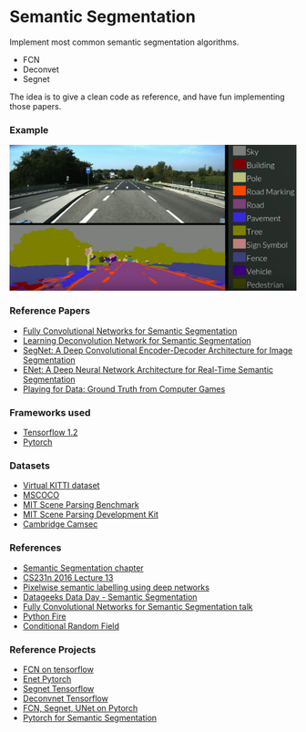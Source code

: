 # Semantic Segmentation
Implement most common semantic segmentation algorithms. 
* FCN
* Deconvet
* Segnet

The idea is to give a clean code as reference, and have fun implementing those papers.

### Example
![](docs/imgs/SemanticSegmentation.png)

### Reference Papers
* [Fully Convolutional Networks for Semantic Segmentation](https://arxiv.org/pdf/1411.4038.pdf)
* [Learning Deconvolution Network for Semantic Segmentation](https://arxiv.org/pdf/1505.04366.pdf)
* [SegNet: A Deep Convolutional
Encoder-Decoder Architecture for Image
Segmentation](https://arxiv.org/pdf/1511.00561.pdf)
* [ENet: A Deep Neural Network Architecture for
Real-Time Semantic Segmentation](https://arxiv.org/pdf/1606.02147.pdf)
* [Playing for Data: Ground Truth from Computer Games](https://arxiv.org/pdf/1608.02192.pdf)

### Frameworks used
* [Tensorflow 1.2](https://www.tensorflow.org/)
* [Pytorch](http://pytorch.org/)

### Datasets
* [Virtual KITTI dataset](http://www.xrce.xerox.com/Our-Research/Computer-Vision/Proxy-Virtual-Worlds)
* [MSCOCO](http://mscoco.org/home/)
* [MIT Scene Parsing Benchmark](http://sceneparsing.csail.mit.edu/)
* [MIT Scene Parsing Development Kit](https://github.com/CSAILVision/sceneparsing)
* [Cambridge Camsec](http://mi.eng.cam.ac.uk/research/projects/VideoRec/CamSeq01/)

### References
* [Semantic Segmentation chapter](https://leonardoaraujosantos.gitbooks.io/artificial-inteligence/content/image_segmentation.html)
* [CS231n 2016 Lecture 13](https://www.youtube.com/watch?v=ByjaPdWXKJ4)
* [Pixelwise semantic labelling using deep networks](https://www.youtube.com/watch?v=1oXjVyrIaxg)
* [Datageeks Data Day - Semantic Segmentation](https://www.youtube.com/watch?v=kgXc-XTyu-w)
* [Fully Convolutional Networks for Semantic Segmentation talk](http://techtalks.tv/talks/fully-convolutional-networks-for-semantic-segmentation/61606/)
* [Python Fire](https://github.com/google/python-fire/blob/master/doc/guide.md)
* [Conditional Random Field](https://en.wikipedia.org/wiki/Conditional_random_field)

### Reference Projects
* [FCN on tensorflow](https://github.com/shekkizh/FCN.tensorflow)
* [Enet Pytorch](https://gist.github.com/ndronen/19154831c2049a69e8d53dea8cf3e744)
* [Segnet Tensorflow](https://github.com/andreaazzini/segnet)
* [Deconvnet Tensorflow](https://github.com/fabianbormann/Tensorflow-DeconvNet-Segmentation)
* [FCN, Segnet, UNet on Pytorch](https://github.com/bodokaiser/piwise)
* [Pytorch for Semantic Segmentation](https://github.com/ycszen/pytorch-ss)

